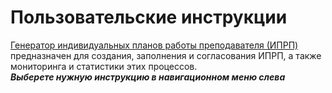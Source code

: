# Пользовательские инструкции
[Генератор индивидуальных планов работы преподавателя (ИПРП)](https://ppsworkplan.tusur.ru/) предназначен для создания, заполнения и согласования ИПРП, а также мониторинга и статистики этих процессов.  
***Выберете нужную инструкцию в навигационном меню слева***
